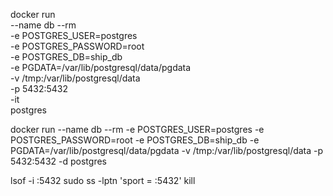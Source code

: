 docker run \
--name db
--rm \
-e POSTGRES_USER=postgres \
-e POSTGRES_PASSWORD=root \
-e POSTGRES_DB=ship_db \
-e PGDATA=/var/lib/postgresql/data/pgdata \
-v /tmp:/var/lib/postgresql/data \
-p 5432:5432 \
-it \
postgres

<!-- one line  -->

docker run --name db --rm -e POSTGRES_USER=postgres -e POSTGRES_PASSWORD=root -e POSTGRES_DB=ship_db -e PGDATA=/var/lib/postgresql/data/pgdata -v /tmp:/var/lib/postgresql/data -p 5432:5432 -d postgres

lsof -i :5432
sudo ss -lptn 'sport = :5432'
kill <pid>
